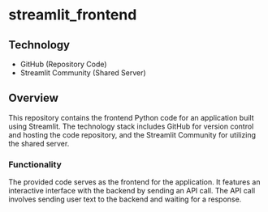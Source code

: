 # streamlit_frontend

## Technology

- GitHub (Repository Code)
- Streamlit Community (Shared Server)

## Overview

This repository contains the frontend Python code for an application built using Streamlit. The technology stack includes GitHub for version control and hosting the code repository, and the Streamlit Community for utilizing the shared server.

### Functionality

The provided code serves as the frontend for the application. It features an interactive interface with the backend by sending an API call. The API call involves sending user text to the backend and waiting for a response.
